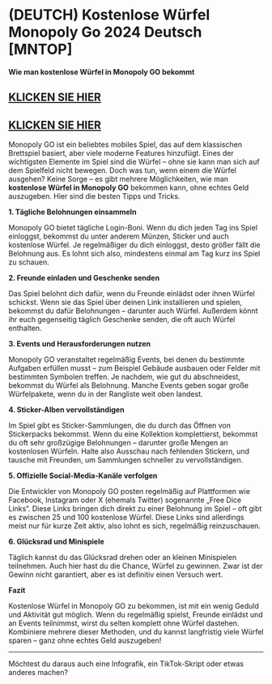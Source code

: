 # (DEUTCH) Kostenlose Würfel Monopoly Go 2024 Deutsch [MNTOP]

**Wie man kostenlose Würfel in Monopoly GO bekommt**

## [KLICKEN SIE HIER](https://lookerstudio.google.com/s/i0yFe1wQxjY)
## [KLICKEN SIE HIER](https://lookerstudio.google.com/s/i0yFe1wQxjY)


Monopoly GO ist ein beliebtes mobiles Spiel, das auf dem klassischen Brettspiel basiert, aber viele moderne Features hinzufügt. Eines der wichtigsten Elemente im Spiel sind die Würfel – ohne sie kann man sich auf dem Spielfeld nicht bewegen. Doch was tun, wenn einem die Würfel ausgehen? Keine Sorge – es gibt mehrere Möglichkeiten, wie man **kostenlose Würfel in Monopoly GO** bekommen kann, ohne echtes Geld auszugeben. Hier sind die besten Tipps und Tricks.

**1. Tägliche Belohnungen einsammeln**

Monopoly GO bietet tägliche Login-Boni. Wenn du dich jeden Tag ins Spiel einloggst, bekommst du unter anderem Münzen, Sticker und auch kostenlose Würfel. Je regelmäßiger du dich einloggst, desto größer fällt die Belohnung aus. Es lohnt sich also, mindestens einmal am Tag kurz ins Spiel zu schauen.

**2. Freunde einladen und Geschenke senden**

Das Spiel belohnt dich dafür, wenn du Freunde einlädst oder ihnen Würfel schickst. Wenn sie das Spiel über deinen Link installieren und spielen, bekommst du dafür Belohnungen – darunter auch Würfel. Außerdem könnt ihr euch gegenseitig täglich Geschenke senden, die oft auch Würfel enthalten.

**3. Events und Herausforderungen nutzen**

Monopoly GO veranstaltet regelmäßig Events, bei denen du bestimmte Aufgaben erfüllen musst – zum Beispiel Gebäude ausbauen oder Felder mit bestimmten Symbolen treffen. Je nachdem, wie gut du abschneidest, bekommst du Würfel als Belohnung. Manche Events geben sogar große Würfelpakete, wenn du in der Rangliste weit oben landest.

**4. Sticker-Alben vervollständigen**

Im Spiel gibt es Sticker-Sammlungen, die du durch das Öffnen von Stickerpacks bekommst. Wenn du eine Kollektion komplettierst, bekommst du oft sehr großzügige Belohnungen – darunter große Mengen an kostenlosen Würfeln. Halte also Ausschau nach fehlenden Stickern, und tausche mit Freunden, um Sammlungen schneller zu vervollständigen.

**5. Offizielle Social-Media-Kanäle verfolgen**

Die Entwickler von Monopoly GO posten regelmäßig auf Plattformen wie Facebook, Instagram oder X (ehemals Twitter) sogenannte „Free Dice Links“. Diese Links bringen dich direkt zu einer Belohnung im Spiel – oft gibt es zwischen 25 und 100 kostenlose Würfel. Diese Links sind allerdings meist nur für kurze Zeit aktiv, also lohnt es sich, regelmäßig reinzuschauen.

**6. Glücksrad und Minispiele**

Täglich kannst du das Glücksrad drehen oder an kleinen Minispielen teilnehmen. Auch hier hast du die Chance, Würfel zu gewinnen. Zwar ist der Gewinn nicht garantiert, aber es ist definitiv einen Versuch wert.

**Fazit**

Kostenlose Würfel in Monopoly GO zu bekommen, ist mit ein wenig Geduld und Aktivität gut möglich. Wenn du regelmäßig spielst, Freunde einlädst und an Events teilnimmst, wirst du selten komplett ohne Würfel dastehen. Kombiniere mehrere dieser Methoden, und du kannst langfristig viele Würfel sparen – ganz ohne echtes Geld auszugeben!

---

Möchtest du daraus auch eine Infografik, ein TikTok-Skript oder etwas anderes machen?
